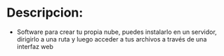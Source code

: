 
# Descripcion:
* Software para crear tu propia nube, puedes instalarlo en un servidor, dirigirlo a una ruta y luego acceder a tus archivos a través de una interfaz web

